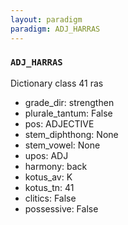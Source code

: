 ```yaml
---
layout: paradigm
paradigm: ADJ_HARRAS
---
```

### ` ADJ_HARRAS `

Dictionary class 41 ras
* grade_dir: strengthen
* plurale_tantum: False
* pos: ADJECTIVE
* stem_diphthong: None
* stem_vowel: None
* upos: ADJ
* harmony: back
* kotus_av: K
* kotus_tn: 41
* clitics: False
* possessive: False
